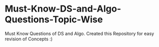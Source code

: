 # Must-Know-DS-and-Algo-Questions-Topic-Wise
Must Know Questions of DS and Algo. Created this Repository for easy revision of Concepts :)
